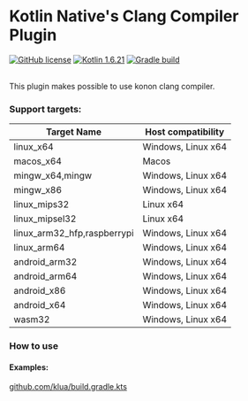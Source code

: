 # Kotlin Native's Clang Compiler Plugin

[![GitHub license](https://img.shields.io/badge/license-Apache%20License%202.0-blue.svg?style=flat)](http://www.apache.org/licenses/LICENSE-2.0)
[![Kotlin 1.6.21](https://img.shields.io/badge/Kotlin-1.6.21-blue.svg?style=flat&logo=kotlin)](http://kotlinlang.org)
[![Gradle build](https://github.com/caffeine-mgn/kn-clang-compiler-plugin/actions/workflows/publish.yml/badge.svg) ](https://github.com/caffeine-mgn/kn-clang-compiler-plugin/actions/workflows/publish.yml) <br><br>

This plugin makes possible to use konon clang compiler.

### Support targets:
|Target Name| Host compatibility |
|----|--------------------|
|linux_x64| Windows, Linux x64 |
|macos_x64| Macos              |
|mingw_x64,mingw| Windows, Linux x64 |
|mingw_x86| Windows, Linux x64 |
|linux_mips32| Linux x64          |
|linux_mipsel32| Linux x64          |
|linux_arm32_hfp,raspberrypi| Windows, Linux x64 |
|linux_arm64| Windows, Linux x64 |
|android_arm32| Windows, Linux x64 |
|android_arm64| Windows, Linux x64 |
|android_x86| Windows, Linux x64 |
|android_x64| Windows, Linux x64 |
|wasm32| Windows, Linux x64 |

### How to use
#### Examples:
[github.com/klua/build.gradle.kts](https://github.com/caffeine-mgn/klua/blob/main/build.gradle.kts)